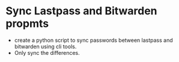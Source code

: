 # Sync Lastpass and Bitwarden propmts
- create a python script to sync passwords between lastpass and bitwarden using cli tools.
- Only sync the differences.
